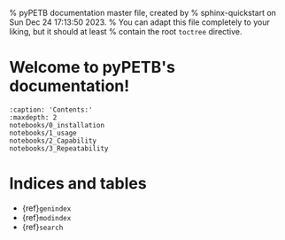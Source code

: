 % pyPETB documentation master file, created by
% sphinx-quickstart on Sun Dec 24 17:13:50 2023.
% You can adapt this file completely to your liking, but it should at least
% contain the root `toctree` directive.

# Welcome to pyPETB's documentation!

```{toctree}
:caption: 'Contents:'
:maxdepth: 2
notebooks/0_installation
notebooks/1_usage
notebooks/2_Capability
notebooks/3_Repeatability
```

# Indices and tables

- {ref}`genindex`
- {ref}`modindex`
- {ref}`search`
